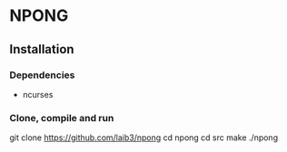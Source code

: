 # NPONG

## Installation

### Dependencies

  + ncurses

### Clone, compile and run

  git clone https://github.com/laib3/npong
  cd npong
  cd src
  make
  ./npong

